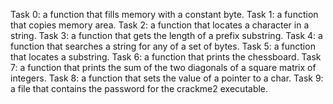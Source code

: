 Task 0: a function that fills memory with a constant byte.
Task 1: a function that copies memory area.
Task 2: a function that locates a character in a string.
Task 3: a function that gets the length of a prefix substring.
Task 4: a function that searches a string for any of a set of bytes.
Task 5: a function that locates a substring.
Task 6: a function that prints the chessboard.
Task 7: a function that prints the sum of the two diagonals of a square matrix of integers.
Task 8: a function that sets the value of a pointer to a char.
Task 9: a file that contains the password for the crackme2 executable.
